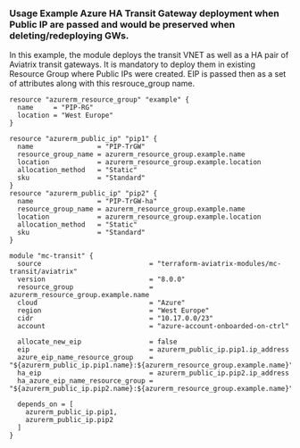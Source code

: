 ### Usage Example Azure HA Transit Gateway deployment when Public IP are passed and would be preserved when deleting/redeploying GWs. 

In this example, the module deploys the transit VNET as well as a HA pair of Aviatrix transit gateways.
It is mandatory to deploy them in existing Resource Group where Public IPs were created. 
EIP is passed then as a set of attributes along with this resrouce_group name.

```hcl
resource "azurerm_resource_group" "example" {
  name     = "PIP-RG"
  location = "West Europe"
}

resource "azurerm_public_ip" "pip1" {
  name                = "PIP-TrGW"
  resource_group_name = azurerm_resource_group.example.name
  location            = azurerm_resource_group.example.location
  allocation_method   = "Static"
  sku                 = "Standard"
}
resource "azurerm_public_ip" "pip2" {
  name                = "PIP-TrGW-ha"
  resource_group_name = azurerm_resource_group.example.name
  location            = azurerm_resource_group.example.location
  allocation_method   = "Static"
  sku                 = "Standard"
}

module "mc-transit" {
  source                           = "terraform-aviatrix-modules/mc-transit/aviatrix"
  version                          = "8.0.0"
  resource_group                   = azurerm_resource_group.example.name
  cloud                            = "Azure"
  region                           = "West Europe"
  cidr                             = "10.17.0.0/23"
  account                          = "azure-account-onboarded-on-ctrl"
 
  allocate_new_eip                 = false
  eip                              = azurerm_public_ip.pip1.ip_address
  azure_eip_name_resource_group    = "${azurerm_public_ip.pip1.name}:${azurerm_resource_group.example.name}"
  ha_eip                           = azurerm_public_ip.pip2.ip_address
  ha_azure_eip_name_resource_group = "${azurerm_public_ip.pip2.name}:${azurerm_resource_group.example.name}"

  depends_on = [
    azurerm_public_ip.pip1,
    azurerm_public_ip.pip2
  ]
}
```
